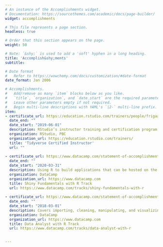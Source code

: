 ```yaml
---
# An instance of the Accomplishments widget.
# Documentation: https://sourcethemes.com/academic/docs/page-builder/
widget: accomplishments

# This file represents a page section.
headless: true

# Order that this section appears on the page.
weight: 50

# Note: `&shy;` is used to add a 'soft' hyphen in a long heading.
title: 'Accomplish&shy;ments'
subtitle:

# Date format
#   Refer to https://wowchemy.com/docs/customization/#date-format
date_format: Jan 2006

# Accomplishments.
#   Add/remove as many `item` blocks below as you like.
#   `title`, `organization`, and `date_start` are the required parameters.
#   Leave other parameters empty if not required.
#   Begin multi-line descriptions with YAML's `|2-` multi-line prefix.
item:
- certificate_url: https://education.rstudio.com/trainers/people/frigaard+martin/
  date_end: ""
  date_start: "2019-06-01"
  description: RStudio’s instructor training and certification program helps people apply modern evidence-based teaching practices to teach data science using R and RStudio’s products, and helps people who need such training find the trainers they need.
  organization: RStudio, PBC
  organization_url: https://education.rstudio.com/trainers/
  title: 'Tidyverse Certified Instructor'
  url: ""
  
- certificate_url: https://www.datacamp.com/statement-of-accomplishment/track/35a719d02626487a2b9ef32451c1523041d21a5c
  date_end: ""
  date_start: "2020-03-31"
  description: Using R to build applications that can be hosted on the internet without using any other web programming languages. This is particularly valuable for displaying dashboards and letting users interact with analyses without needing to program.
  organization: DataCamp
  organization_url: https://www.datacamp.com
  title: Shiny Fundamentals with R Track
  url: https://www.datacamp.com/tracks/shiny-fundamentals-with-r
  
- certificate_url: https://www.datacamp.com/statement-of-accomplishment/track/f7ae7f228bb2a0b4ee1efa299e455322d37b1d3f
  date_end: ""
  date_start: "2018-03-01"
  description: Covers importing, cleaning, manipulating, and visualizing data in R with ggplot2 and tidyverse packages like dplyr and readr. Also covers SQL skills to query data from databases and join tables.
  organization: DataCamp
  organization_url: https://www.datacamp.com
  title: Data Analyst with R Track
  url: https://www.datacamp.com/tracks/data-analyst-with-r
  

---
```

